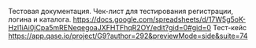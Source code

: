 Тестовая документация.
Чек-лист для тестирования регистрации, логина и каталога. https://docs.google.com/spreadsheets/d/17W5g5oK-Hzl1iAi0jCpa5mRENeqegoaJXFHTFhqR2OY/edit?gid=0#gid=0
Тест-кейс https://app.qase.io/project/G9?author=292&previewMode=side&suite=74
